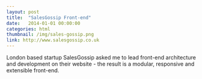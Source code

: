 ```yaml
---
layout: post
title:  "SalesGossip Front-end"
date:   2014-01-01 00:00:00
categories: html
thumbnail: /img/sales-gossip.png
link: http://www.salesgossip.co.uk
---
```


London based startup SalesGossip asked me to lead front-end architecture and development on their website - the result is a modular, responsive and extensible front-end.